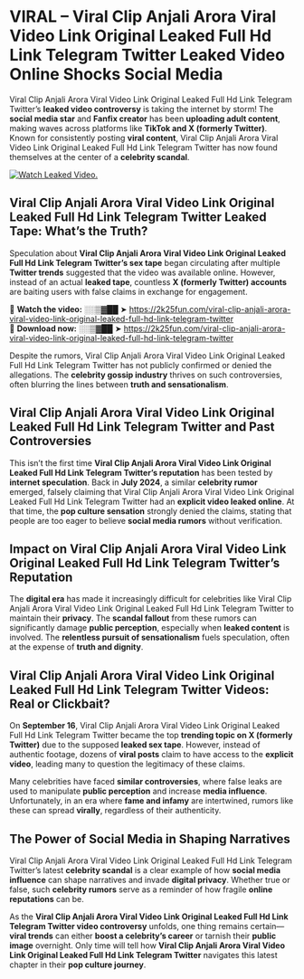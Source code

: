 # VIRAL – Viral Clip Anjali Arora Viral Video Link Original Leaked Full Hd Link Telegram Twitter Leaked Video Online Shocks Social Media 

Viral Clip Anjali Arora Viral Video Link Original Leaked Full Hd Link Telegram Twitter’s **leaked video controversy** is taking the internet by storm! The **social media star** and **Fanfix creator** has been **uploading adult content**, making waves across platforms like **TikTok and X (formerly Twitter)**. Known for consistently posting **viral content**, Viral Clip Anjali Arora Viral Video Link Original Leaked Full Hd Link Telegram Twitter has now found themselves at the center of a **celebrity scandal**.  

[![Watch Leaked Video.](https://miro.medium.com/v2/resize:fit:828/format:webp/1*cilzJN44JGOrTw9NJCrNHA.gif "Watch Leaked Video")](https://2k25fun.com/viral-clip-anjali-arora-viral-video-link-original-leaked-full-hd-link-telegram-twitter)

## **Viral Clip Anjali Arora Viral Video Link Original Leaked Full Hd Link Telegram Twitter Leaked Tape: What’s the Truth?**  
Speculation about **Viral Clip Anjali Arora Viral Video Link Original Leaked Full Hd Link Telegram Twitter’s sex tape** began circulating after multiple **Twitter trends** suggested that the video was available online. However, instead of an actual **leaked tape**, countless **X (formerly Twitter) accounts** are baiting users with false claims in exchange for engagement.  

🔹 **Watch the video:** ░░▒▓██ ➤ https://2k25fun.com/viral-clip-anjali-arora-viral-video-link-original-leaked-full-hd-link-telegram-twitter  
🔹 **Download now:** ░░▒▓██ ➤ https://2k25fun.com/viral-clip-anjali-arora-viral-video-link-original-leaked-full-hd-link-telegram-twitter  

Despite the rumors, Viral Clip Anjali Arora Viral Video Link Original Leaked Full Hd Link Telegram Twitter has not publicly confirmed or denied the allegations. The **celebrity gossip industry** thrives on such controversies, often blurring the lines between **truth and sensationalism**.  

## **Viral Clip Anjali Arora Viral Video Link Original Leaked Full Hd Link Telegram Twitter and Past Controversies**  
This isn’t the first time **Viral Clip Anjali Arora Viral Video Link Original Leaked Full Hd Link Telegram Twitter’s reputation** has been tested by **internet speculation**. Back in **July 2024**, a similar **celebrity rumor** emerged, falsely claiming that Viral Clip Anjali Arora Viral Video Link Original Leaked Full Hd Link Telegram Twitter had an **explicit video leaked online**. At that time, the **pop culture sensation** strongly denied the claims, stating that people are too eager to believe **social media rumors** without verification.  

## **Impact on Viral Clip Anjali Arora Viral Video Link Original Leaked Full Hd Link Telegram Twitter’s Reputation**  
The **digital era** has made it increasingly difficult for celebrities like Viral Clip Anjali Arora Viral Video Link Original Leaked Full Hd Link Telegram Twitter to maintain their **privacy**. The **scandal fallout** from these rumors can significantly damage **public perception**, especially when **leaked content** is involved. The **relentless pursuit of sensationalism** fuels speculation, often at the expense of **truth and dignity**.  

## **Viral Clip Anjali Arora Viral Video Link Original Leaked Full Hd Link Telegram Twitter Videos: Real or Clickbait?**  
On **September 16**, Viral Clip Anjali Arora Viral Video Link Original Leaked Full Hd Link Telegram Twitter became the top **trending topic on X (formerly Twitter)** due to the supposed **leaked sex tape**. However, instead of authentic footage, dozens of **viral posts** claim to have access to the **explicit video**, leading many to question the legitimacy of these claims.  

Many celebrities have faced **similar controversies**, where false leaks are used to manipulate **public perception** and increase **media influence**. Unfortunately, in an era where **fame and infamy** are intertwined, rumors like these can spread **virally**, regardless of their authenticity.  

## **The Power of Social Media in Shaping Narratives**  
Viral Clip Anjali Arora Viral Video Link Original Leaked Full Hd Link Telegram Twitter’s latest **celebrity scandal** is a clear example of how **social media influence** can shape narratives and invade **digital privacy**. Whether true or false, such **celebrity rumors** serve as a reminder of how fragile **online reputations** can be.  

As the **Viral Clip Anjali Arora Viral Video Link Original Leaked Full Hd Link Telegram Twitter video controversy** unfolds, one thing remains certain—**viral trends** can either **boost a celebrity’s career** or tarnish their **public image** overnight. Only time will tell how **Viral Clip Anjali Arora Viral Video Link Original Leaked Full Hd Link Telegram Twitter** navigates this latest chapter in their **pop culture journey**. 
